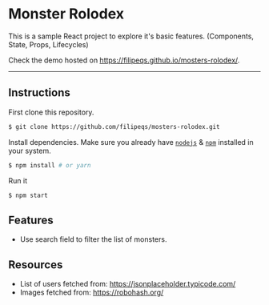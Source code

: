 # Monster Rolodex

This is a sample React project to explore it's basic features.
(Components, State, Props, Lifecycles)

Check the demo hosted on https://filipeqs.github.io/mosters-rolodex/.

---

## Instructions

First clone this repository.

```bash
$ git clone https://github.com/filipeqs/mosters-rolodex.git
```

Install dependencies. Make sure you already have [`nodejs`](https://nodejs.org/en/) & [`npm`](https://www.npmjs.com/) installed in your system.

```bash
$ npm install # or yarn
```

Run it

```bash
$ npm start
```

## Features

- Use search field to filter the list of monsters.

## Resources

- List of users fetched from: https://jsonplaceholder.typicode.com/
- Images fetched from: https://robohash.org/
